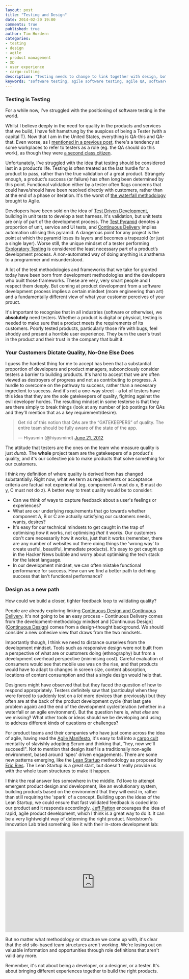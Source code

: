 ```yaml
---
layout: post
title: "Testing and Design"
date: 2014-02-20 19:00
comments: true
published: true
author: Tim Hordern
categories:
- testing
- design
- agile
- product management
- XD
- user experience
- cargo-culting
description: "Testing needs to change to link together with design, both through continuous design and continuous integration."
keywords: "software testing, agile software testing, agile QA, software QA, trends in testing, XD testing, experience design, XD"
---
```


### Testing is Testing

For a while now, I've struggled with the positioning of software testing in the world.

Whilst I believe deeply in the need for quality in the products and services that we build, I have
felt hamstrung by the auspices of being a Tester (with a capital T). Now that I am in the United
States, everything is QA-this and QA-that. Even worse, as I [mentioned in a previous post](http://timhordern.com/from-challenges-to-issues/),
there's a tendency at some workplaces to refer to testers as a role (eg. the QA should do this work),
as though they were [a second class citizen](http://www.youtube.com/watch?v=uqg7Ow4SNk8).

Unfortunately, I’ve struggled with the idea that testing should be considered last in a product’s
life. Testing is often treated as the last hurdle for a product to pass, rather than the true
validation of a great product. Strangely enough, a product’s success (or failure) has often long
been determined by this point. Functional validation either by a tester often flags concerns that
could have/should have been resolved directly with customers, rather than at the end of a phase or
iteration. It's the worst of [the waterfall methodology](http://en.wikipedia.org/wiki/Waterfall_model)
brought to Agile.

Developers have been sold on the idea of [Test Driven Development](http://en.wikipedia.org/wiki/Test-driven_development),
building in unit tests to develop a test harness. It's validation, but unit tests are only of part
of the development process. The [Test Pyramid](http://martinfowler.com/bliki/TestPyramid.html)
denotes a proportion of unit, service and UI tests, and [Continuous Delivery](http://continuousdelivery.com/)
implies automation utilising this pyramid. A dangerous point for any project is the point at which
the pyramid loses its layers and becomes a trapezoid (or just a single layer). Worse still, the
unique mindset of a tester performing [Exploratory Testing](http://en.wikipedia.org/wiki/Exploratory_testing)
is considered the least necessary part of a product’s development process. A non-automated way of
doing anything is anathema to a programmer and misunderstood.

A lot of the test methodologies and frameworks that we take for granted today have been born from
development methodologies and the developers who built those frameworks. These are very, very smart
people and I respect them deeply. But coming at product development from a software development
process implies a certain mindset (more engineering than art) and a fundamentally different view of
what your customer perceives of your prouct.

It's important to recognise that in all industries (software or otherwise), we **absolutely** need
testers. Whether a product is digital or physical, testing is needed to make sure that a product
meets the requirements of its customers. Poorly tested products, particularly those rife with bugs,
feel shoddy and present a horrible user experience. They burn the user's trust in the product and
their trust in the company that built it.

### Your Customers Dictate Quality, No-One Else Does

I guess the hardest thing for me to accept has been that a substantial proportion of developers and
product managers, subconciously consider testers a barrier to building products. It's hard to accept
that we are often viewed as destroyers of progress and not as contributing to progress. A hurdle to
overcome on the pathway to success, rather than a necessary ingredient to success. And it's not a
one-way street - a lot of testers have this idea that they are the sole gatekeepers of quality,
fighting against the evil developer hordes. The resulting mindset in some testerse is that they are
there simply to break things (look at any number of job postings for QAs and they'll mention that as
a key requirement/desire).

<blockquote class="twitter-tweet"><p>Get rid of this notion that QAs are the “GATEKEEPERS” of quality. The entire team should be fully aware of the state of the app.</p>&mdash; Hiyasmin (@hiyasmind) <a href="https://twitter.com/hiyasmind/status/215928764675276801" data-datetime="2012-06-21T22:06:43+00:00">June 21, 2012</a></blockquote>
<script src="//platform.twitter.com/widgets.js" charset="utf-8"></script>

The attitude that testers are the ones on the team who measure quality is just _dumb_. The **whole**
project team are the gatekeepers of a product's quality, and it's our collective job to make products
that solve something for our customers.

I think my definition of where quality is derived from has changed substantially. Right now, what we
term as requirements or acceptance criteria are factual not experiential (eg. component A must do x,
B must do y, C must not do z). A better way to treat quality would be to consider:

* Can we think of ways to capture feedback about a user's feelings or experiences?
* What are our underlying requirements that go towards whether component A, B or C are actually
  satisfying our customers needs, wants, desires?
* It's easy for our technical mindsets to get caught in the trap of optimising *how* it works, not
  optimising *that* it works. Our customers don't care necessarily how it works, just that it works
  (remember, there are any number of websites out there doing things the 'wrong way' to create
  useful, beautiful, immediate products). It's easy to get caught up in the Hacker News bubble and
  worry about optimising the tech stack for the latest language.
* In our development mindset, we can often mistake functional performance for success. How can we
  find a better path to defining success that isn't functional performance?

### Design as a new path

How could we build a closer, tighter feedback loop to validating quality?

People are already exploring linking [Continuous Design and Continuous Delivery](http://katelinton.blogspot.com.au/2012/02/continuous-design.html).
It's not going to be an easy process - Continuous Delivery comes from the development-methodology
mindset and [Continuous Design]([Continuous Design](http://en.wikipedia.org/wiki/Continuous_design))
comes from a design-thought background. We should consider a new cohesive view that draws from the
two mindsets.

Importantly though, I think we need to distance ourselves from the development mindset. Tools such
as responsive design were not built from a perspective of what are or customers doing (ethnography)
but from a development overhead perspective (minimising cost). Careful evaluation of consumers would
see that mobile use was on the rise, and that products would have to adapt to changes in screen size,
content absorption, locations of content consumption and that a single design would help that.

Designers might have observed that but they faced the question of how to respond appropriately.
Testers definitely saw that (particulayl when they were forced to suddenly test on a *lot* more
devices than previously) but they often are at the back of the product development cycle (that last
gate problem again) and the end of the development cycle/iteration (whether in a waterfall or an
agile environment). But the question here is, what *else* are we missing? What other tools or ideas
should we be developing and using to address different kinds of questions or challenges?

For product teams and their companies who have just come across the idea of agile, having read the
[Agile Manifesto](http://agilemanifesto.org/), it's easy to fall into a [cargo cult](http://en.wikipedia.org/wiki/Cargo_cult_programming)
mentality of slavishly adopting Scrum and thinking that, "hey, now we'll succeed!". Not to mention
that design itself is a traditionally non-agile environment, based around 'spec' driven engagements.
There are some new patterns emerging, like the [Lean Startup](http://theleanstartup.com/) methodology
as proposed by [Eric Ries](http://www.startuplessonslearned.com/). The Lean Startup is a great start,
but doesn't really provide us with the whole team structures to make it happen.

I think the real answer lies somewhere in the middle. I'd love to attempt emergent product design
and development, like an evolutionary system, building products based on the environment that they
will exist in, rather than still requiring the 'spark' of a concept. Building upon the ideas of the
Lean Startup, we could ensure that fast validated feedback is coded into our product and it responds
accordingly. [Jeff Patton](http://www.agileproductdesign.com/) encourages the idea of rapid, agile
product development, which I think is a great way to do it. It can be a very lightweight way of
determing the right product. Nordstrom's Innovation Lab tried something like it with their in-store
development lab:

<iframe width="560" height="315" src="http://www.youtube-nocookie.com/embed/szr0ezLyQHY?rel=0" frameborder="0" allowfullscreen></iframe>

But no matter what methodology or structure we come up with, it's clear that the old silo-based team
structures aren't working. We're losing out on valuable information and opportunities through role
definitions that aren't valid any more.

Remember, it's not about being a developer, or a designer, or a tester. It's about bringing
different experiences together to build the right products.